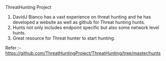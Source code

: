 ThreatHunting Project

1. DavidJ Bianco has a vast experience on threat hunting and he has developed a website as well as github for Threat hunting hunts.
2. Hunts not only includes endpoint specific but also some network level hunts.
3. Great resource for Threat hunter to start hunting.

Refer :- https://github.com/ThreatHuntingProject/ThreatHunting/tree/master/hunts 
